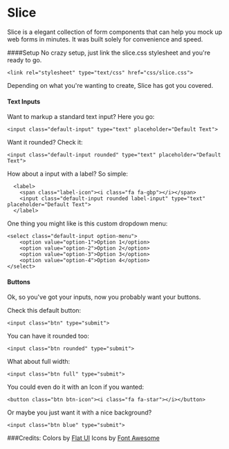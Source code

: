 Slice
=====

Slice is a elegant collection of form components that can help you mock up web forms
in minutes. It was built solely for convenience and speed.

####Setup
No crazy setup, just link the slice.css stylesheet and you're ready to go.

`<link rel="stylesheet" type="text/css" href="css/slice.css">`

Depending on what you're wanting to create, Slice has got you covered.

#### Text Inputs
Want to markup a standard text input? Here you go:

```<input class="default-input" type="text" placeholder="Default Text">```

Want it rounded? Check it:

```<input class="default-input rounded" type="text" placeholder="Default Text">```

How about a input with a label? So simple:

```
  <label>
    <span class="label-icon"><i class="fa fa-gbp"></i></span>
    <input class="default-input rounded label-input" type="text" placeholder="Default Text">
  </label>
```


One thing you might like is this custom dropdown menu:

```
<select class="default-input option-menu">
    <option value="option-1">Option 1</option>
    <option value="option-2">Option 2</option>
    <option value="option-3">Option 3</option>
    <option value="option-4">Option 4</option>
</select>
```


#### Buttons
Ok, so you've got your inputs, now you probably want your buttons.

Check this default button:

```<input class="btn" type="submit">```

You can have it rounded too:

```<input class="btn rounded" type="submit">```

What about full width:

```<input class="btn full" type="submit">```

You could even do it with an Icon if you wanted:

```<button class="btn btn-icon"><i class="fa fa-star"></i></button>```


Or maybe you just want it with a nice background?

`<input class="btn blue" type="submit">`

###Credits:
Colors by [Flat UI](http://flatuicolors.com)
Icons by [Font Awesome](http://fontawesome.io)
